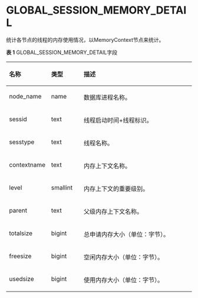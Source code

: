 # GLOBAL\_SESSION\_MEMORY\_DETAIL

统计各节点的线程的内存使用情况，以MemoryContext节点来统计。

**表 1**  GLOBAL\_SESSION\_MEMORY\_DETAIL字段

<a name="zh-cn_topic_0237122636_table1182694910257"></a>
<table><thead align="left"><tr id="zh-cn_topic_0237122636_row16930154920259"><th class="cellrowborder" valign="top" width="18.61%" id="mcps1.2.4.1.1"><p id="zh-cn_topic_0237122636_p17930114992512"><a name="zh-cn_topic_0237122636_p17930114992512"></a><a name="zh-cn_topic_0237122636_p17930114992512"></a><strong id="zh-cn_topic_0237122636_b10930114915251"><a name="zh-cn_topic_0237122636_b10930114915251"></a><a name="zh-cn_topic_0237122636_b10930114915251"></a>名称</strong></p>
</th>
<th class="cellrowborder" valign="top" width="17.740000000000002%" id="mcps1.2.4.1.2"><p id="zh-cn_topic_0237122636_p1093034917254"><a name="zh-cn_topic_0237122636_p1093034917254"></a><a name="zh-cn_topic_0237122636_p1093034917254"></a><strong id="zh-cn_topic_0237122636_b12930349192518"><a name="zh-cn_topic_0237122636_b12930349192518"></a><a name="zh-cn_topic_0237122636_b12930349192518"></a>类型</strong></p>
</th>
<th class="cellrowborder" valign="top" width="63.65%" id="mcps1.2.4.1.3"><p id="zh-cn_topic_0237122636_p59314498252"><a name="zh-cn_topic_0237122636_p59314498252"></a><a name="zh-cn_topic_0237122636_p59314498252"></a><strong id="zh-cn_topic_0237122636_b11931204916259"><a name="zh-cn_topic_0237122636_b11931204916259"></a><a name="zh-cn_topic_0237122636_b11931204916259"></a>描述</strong></p>
</th>
</tr>
</thead>
<tbody><tr id="zh-cn_topic_0237122636_row0489145033116"><td class="cellrowborder" valign="top" width="18.61%" headers="mcps1.2.4.1.1 "><p id="zh-cn_topic_0237122636_p649035053114"><a name="zh-cn_topic_0237122636_p649035053114"></a><a name="zh-cn_topic_0237122636_p649035053114"></a>node_name</p>
</td>
<td class="cellrowborder" valign="top" width="17.740000000000002%" headers="mcps1.2.4.1.2 "><p id="zh-cn_topic_0237122636_p4490250133119"><a name="zh-cn_topic_0237122636_p4490250133119"></a><a name="zh-cn_topic_0237122636_p4490250133119"></a>name</p>
</td>
<td class="cellrowborder" valign="top" width="63.65%" headers="mcps1.2.4.1.3 "><p id="zh-cn_topic_0237122636_p549095014313"><a name="zh-cn_topic_0237122636_p549095014313"></a><a name="zh-cn_topic_0237122636_p549095014313"></a>数据库进程名称。</p>
</td>
</tr>
<tr id="zh-cn_topic_0237122636_row169311494258"><td class="cellrowborder" valign="top" width="18.61%" headers="mcps1.2.4.1.1 "><p id="zh-cn_topic_0237122636_p18931154922513"><a name="zh-cn_topic_0237122636_p18931154922513"></a><a name="zh-cn_topic_0237122636_p18931154922513"></a>sessid</p>
</td>
<td class="cellrowborder" valign="top" width="17.740000000000002%" headers="mcps1.2.4.1.2 "><p id="zh-cn_topic_0237122636_p13931164952518"><a name="zh-cn_topic_0237122636_p13931164952518"></a><a name="zh-cn_topic_0237122636_p13931164952518"></a>text</p>
</td>
<td class="cellrowborder" valign="top" width="63.65%" headers="mcps1.2.4.1.3 "><p id="zh-cn_topic_0237122636_p693274918257"><a name="zh-cn_topic_0237122636_p693274918257"></a><a name="zh-cn_topic_0237122636_p693274918257"></a>线程启动时间+线程标识。</p>
</td>
</tr>
<tr id="zh-cn_topic_0237122636_row693215497256"><td class="cellrowborder" valign="top" width="18.61%" headers="mcps1.2.4.1.1 "><p id="zh-cn_topic_0237122636_p893224915253"><a name="zh-cn_topic_0237122636_p893224915253"></a><a name="zh-cn_topic_0237122636_p893224915253"></a>sesstype</p>
</td>
<td class="cellrowborder" valign="top" width="17.740000000000002%" headers="mcps1.2.4.1.2 "><p id="zh-cn_topic_0237122636_p13932124912511"><a name="zh-cn_topic_0237122636_p13932124912511"></a><a name="zh-cn_topic_0237122636_p13932124912511"></a>text</p>
</td>
<td class="cellrowborder" valign="top" width="63.65%" headers="mcps1.2.4.1.3 "><p id="zh-cn_topic_0237122636_p0932249142514"><a name="zh-cn_topic_0237122636_p0932249142514"></a><a name="zh-cn_topic_0237122636_p0932249142514"></a>线程名称。</p>
</td>
</tr>
<tr id="zh-cn_topic_0237122636_row6933449132511"><td class="cellrowborder" valign="top" width="18.61%" headers="mcps1.2.4.1.1 "><p id="zh-cn_topic_0237122636_p1933649152512"><a name="zh-cn_topic_0237122636_p1933649152512"></a><a name="zh-cn_topic_0237122636_p1933649152512"></a>contextname</p>
</td>
<td class="cellrowborder" valign="top" width="17.740000000000002%" headers="mcps1.2.4.1.2 "><p id="zh-cn_topic_0237122636_p20933154919255"><a name="zh-cn_topic_0237122636_p20933154919255"></a><a name="zh-cn_topic_0237122636_p20933154919255"></a>text</p>
</td>
<td class="cellrowborder" valign="top" width="63.65%" headers="mcps1.2.4.1.3 "><p id="zh-cn_topic_0237122636_p18933174916250"><a name="zh-cn_topic_0237122636_p18933174916250"></a><a name="zh-cn_topic_0237122636_p18933174916250"></a>内存上下文名称。</p>
</td>
</tr>
<tr id="zh-cn_topic_0237122636_row1393374922515"><td class="cellrowborder" valign="top" width="18.61%" headers="mcps1.2.4.1.1 "><p id="zh-cn_topic_0237122636_p49342496253"><a name="zh-cn_topic_0237122636_p49342496253"></a><a name="zh-cn_topic_0237122636_p49342496253"></a>level</p>
</td>
<td class="cellrowborder" valign="top" width="17.740000000000002%" headers="mcps1.2.4.1.2 "><p id="zh-cn_topic_0237122636_p393474992516"><a name="zh-cn_topic_0237122636_p393474992516"></a><a name="zh-cn_topic_0237122636_p393474992516"></a>smallint</p>
</td>
<td class="cellrowborder" valign="top" width="63.65%" headers="mcps1.2.4.1.3 "><p id="zh-cn_topic_0237122636_p1693474915252"><a name="zh-cn_topic_0237122636_p1693474915252"></a><a name="zh-cn_topic_0237122636_p1693474915252"></a>内存上下文的重要级别。</p>
</td>
</tr>
<tr id="zh-cn_topic_0237122636_row18934149192511"><td class="cellrowborder" valign="top" width="18.61%" headers="mcps1.2.4.1.1 "><p id="zh-cn_topic_0237122636_p8934649172514"><a name="zh-cn_topic_0237122636_p8934649172514"></a><a name="zh-cn_topic_0237122636_p8934649172514"></a>parent</p>
</td>
<td class="cellrowborder" valign="top" width="17.740000000000002%" headers="mcps1.2.4.1.2 "><p id="zh-cn_topic_0237122636_p1393494982517"><a name="zh-cn_topic_0237122636_p1393494982517"></a><a name="zh-cn_topic_0237122636_p1393494982517"></a>text</p>
</td>
<td class="cellrowborder" valign="top" width="63.65%" headers="mcps1.2.4.1.3 "><p id="zh-cn_topic_0237122636_p18935104916253"><a name="zh-cn_topic_0237122636_p18935104916253"></a><a name="zh-cn_topic_0237122636_p18935104916253"></a>父级内存上下文名称。</p>
</td>
</tr>
<tr id="zh-cn_topic_0237122636_row129353499251"><td class="cellrowborder" valign="top" width="18.61%" headers="mcps1.2.4.1.1 "><p id="zh-cn_topic_0237122636_p1993524962519"><a name="zh-cn_topic_0237122636_p1993524962519"></a><a name="zh-cn_topic_0237122636_p1993524962519"></a>totalsize</p>
</td>
<td class="cellrowborder" valign="top" width="17.740000000000002%" headers="mcps1.2.4.1.2 "><p id="zh-cn_topic_0237122636_p1935124912252"><a name="zh-cn_topic_0237122636_p1935124912252"></a><a name="zh-cn_topic_0237122636_p1935124912252"></a>bigint</p>
</td>
<td class="cellrowborder" valign="top" width="63.65%" headers="mcps1.2.4.1.3 "><p id="zh-cn_topic_0237122636_p11935154942514"><a name="zh-cn_topic_0237122636_p11935154942514"></a><a name="zh-cn_topic_0237122636_p11935154942514"></a>总申请内存大小（单位：字节）。</p>
</td>
</tr>
<tr id="zh-cn_topic_0237122636_row6936114910250"><td class="cellrowborder" valign="top" width="18.61%" headers="mcps1.2.4.1.1 "><p id="zh-cn_topic_0237122636_p093794982519"><a name="zh-cn_topic_0237122636_p093794982519"></a><a name="zh-cn_topic_0237122636_p093794982519"></a>freesize</p>
</td>
<td class="cellrowborder" valign="top" width="17.740000000000002%" headers="mcps1.2.4.1.2 "><p id="zh-cn_topic_0237122636_p11937164913259"><a name="zh-cn_topic_0237122636_p11937164913259"></a><a name="zh-cn_topic_0237122636_p11937164913259"></a>bigint</p>
</td>
<td class="cellrowborder" valign="top" width="63.65%" headers="mcps1.2.4.1.3 "><p id="zh-cn_topic_0237122636_p59371496252"><a name="zh-cn_topic_0237122636_p59371496252"></a><a name="zh-cn_topic_0237122636_p59371496252"></a>空闲内存大小（单位：字节）。</p>
</td>
</tr>
<tr id="zh-cn_topic_0237122636_row09371849192515"><td class="cellrowborder" valign="top" width="18.61%" headers="mcps1.2.4.1.1 "><p id="zh-cn_topic_0237122636_p199371049152518"><a name="zh-cn_topic_0237122636_p199371049152518"></a><a name="zh-cn_topic_0237122636_p199371049152518"></a>usedsize</p>
</td>
<td class="cellrowborder" valign="top" width="17.740000000000002%" headers="mcps1.2.4.1.2 "><p id="zh-cn_topic_0237122636_p1593794972517"><a name="zh-cn_topic_0237122636_p1593794972517"></a><a name="zh-cn_topic_0237122636_p1593794972517"></a>bigint</p>
</td>
<td class="cellrowborder" valign="top" width="63.65%" headers="mcps1.2.4.1.3 "><p id="zh-cn_topic_0237122636_p4937124916253"><a name="zh-cn_topic_0237122636_p4937124916253"></a><a name="zh-cn_topic_0237122636_p4937124916253"></a>使用内存大小（单位：字节）。</p>
</td>
</tr>
</tbody>
</table>

